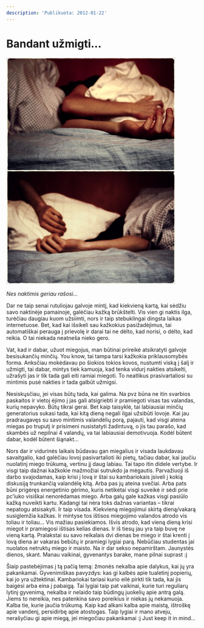 ```yaml
---
description: 'Publikuota: 2012-01-22'
---
```


# Bandant užmigti…

![](../../.gitbook/assets/no_sleep_by_freakyhedgehog_thumb.jpg)

_Nes naktimis geriau rašosi…_

Dar ne taip senai rutuliojau galvoje mintį, kad kiekvieną kartą, kai sėdžiu savo naktinėje pamainoje, galėčiau kažką brūkštelti. Vis vien gi naktis ilga, turėčiau daugiau kuom užsiimti, nors ir taip stebuklingai dingsta laikas internetuose. Bet, kad kai išsikeli sau kažkokius pasižadėjimus, tai automatiškai perauga į prievolę ir darai tai ne dėlto, kad norisi, o dėlto, kad reikia. O tai niekada neatneša nieko gero.

Vat, kad ir dabar, užuot miegojus, man būtinai prireikė atsikratyti galvoje besisukančių minčių. You know, tai tampa tarsi kažkokia priklausomybės forma. Anksčiau mokėdavau po šiokios tokios kovos, nustumti viską į šalį ir užmigti, tai dabar, mintys tiek kamuoja, kad tenka vidurį nakties atsikelti, užrašyti jas ir tik tada gali eiti ramiai miegoti. To neatlikus prasivartaliosi su mintimis pusė nakties ir tada galbūt užmigsi.

Nesiskųsčiau, jei visas būtų tada, kai galima. Na pvz būna ne itin svarbios paskaitos ir vietoj ėjimo į jas gali atsigriebti ir pramiegoti visas tas valandas, kurių nepavyko. Būtų tikrai gerai. Bet kaip taisyklė, tai labiausiai minčių generatorius sukasi tada, kai kitą dieną negali ilgai užsibūti lovoje. Kai jau pradraugavęs su savo mintimis valandėlių porą, pajauti, kad visgi ateina miegas po truputį ir prisimeni nusistatyti žadintuvą, o jis tau parašo, kad skambės už nepilnai 4 valandų, va tai labiausiai demotivuoja. Kodėl būtent dabar, kodėl būtent šiąnakt…

Nors dar ir vidurinės laikais būdavau gan miegalius ir visada laukdavau savaitgalio, kad galėčiau lovoj pasivartalioti iki pietų, tačiau dabar, kai jaučiu nuolatinį miego trūkumą, vertinu jį daug labiau. Tai tapo itin didele vertybe. Ir visgi taip dažnai kažkokie mažmožiai sutrukdo ja mėgautis. Parvažiuoji iš darbo svajodamas, kaip krisi į lovą ir štai su kambariokais įsiveli į kokią diskusiją trunkančią valandėlę kitą. Arba pas jų ateina svečiai. Arba pats būni prigėręs energetinio gėrimo, kuris netikėtai visgi suveikė ir sėdi prie pc’iuko visiškai nenorėdamas miego. Arba galų gale kažkas visgi pasiūlo kažką nuveikti kartu. Kadangi tai nėra toks dažnas variantas – tikrai nepatogu atsisakyti. Ir taip visada. Kiekvieną miegojimui skirtą dieną/vakarą susiglemžia kažkas. Ir mintyse tos ištisos miegojimo valandos atrodo vis toliau ir toliau… Vis mažiau pasiekiamos. Išvis atrodo, kad vieną dieną krisi miegot ir pramiegosi ištisas kelias dienas. Ir iš tiesų jau yra taip buvę ne vieną kartą. Pralakstai su savo reikalais dvi dienas be miego ir štai krenti į lovą diena ar vakaras bebūtų ir pramiegi lygiai parą. Nebūčiau studentas jai nuolatos netruktų miego ir maisto. Na ir dar sekso nepamirštam. Jaunystės dienos, skant. Manau vaikinai, gyvenantys barake, mane pilnai suprast :j

Šiaip pastebėjimas į tą pačią temą: žmonės nekalba apie dalykus, kai jų yra pakankamai. Gyvenimiškas pavyzdys: kas gi kalbės apie tualetinį popierių, kai jo yra užtektinai. Kambariokai tariasi kurio eilė pirkti tik tada, kai jis baigėsi arba eina į pabaigą. Tai lygiai taip pat vaikinai, kurie turi reguliarų lytinį gyvenimą, nekalba ir nelaido taip būdingų juokelių apie antrą galą. Jiems to nereikia, nes patenkina savo poreikius ir niekas jų nekamuoja. Kalba tie, kurie jaučia trūkumą. Kaip kad alkani kalba apie maistą, ištroškę apie vandenį, persidirbę apie atostogas. Taip lygiai ir mano atveju, nerašyčiau gi apie miegą, jei miegočiau pakankamai :j Just keep it in mind…

